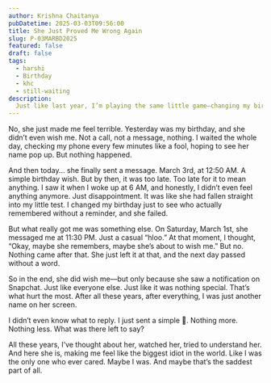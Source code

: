 ```yaml
---
author: Krishna Chaitanya
pubDatetime: 2025-03-03T09:56:00
title: She Just Proved Me Wrong Again
slug: P-03MARBD2025
featured: false
draft: false
tags:
  - harshi
  - Birthday
  - khc
  - still-waiting
description:
  Just like last year, I’m playing the same little game—changing my birthday, turning off social media, and waiting. Will she remember? Or was it always just a reminder notification? This time, I’ll find out.
---
```


No, she just made me feel terrible. Yesterday was my birthday, and she didn’t even wish me. Not a call, not a message, nothing. I waited the whole day, checking my phone every few minutes like a fool, hoping to see her name pop up. But nothing happened.

And then today... she finally sent a message. March 3rd, at 12:50 AM. A simple birthday wish. But by then, it was too late. Too late for it to mean anything. I saw it when I woke up at 6 AM, and honestly, I didn’t even feel anything anymore. Just disappointment. It was like she had fallen straight into my little test. I changed my birthday just to see who actually remembered without a reminder, and she failed.

But what really got me was something else. On Saturday, March 1st, she messaged me at 11:30 PM. Just a casual “hloo.” At that moment, I thought, “Okay, maybe she remembers, maybe she’s about to wish me.” But no. Nothing came after that. She just left it at that, and the next day passed without a word.

So in the end, she did wish me—but only because she saw a notification on Snapchat. Just like everyone else. Just like it was nothing special. That’s what hurt the most. After all these years, after everything, I was just another name on her screen.

I didn’t even know what to reply. I just sent a simple 🙏. Nothing more. Nothing less. What was there left to say?

All these years, I’ve thought about her, watched her, tried to understand her. And here she is, making me feel like the biggest idiot in the world. Like I was the only one who ever cared. Maybe I was. And maybe that’s the saddest part of all.

